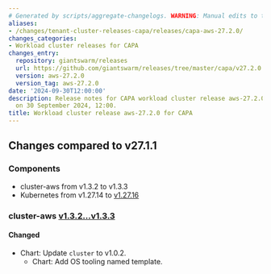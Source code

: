 ```yaml
---
# Generated by scripts/aggregate-changelogs. WARNING: Manual edits to this files will be overwritten.
aliases:
- /changes/tenant-cluster-releases-capa/releases/capa-aws-27.2.0/
changes_categories:
- Workload cluster releases for CAPA
changes_entry:
  repository: giantswarm/releases
  url: https://github.com/giantswarm/releases/tree/master/capa/v27.2.0
  version: aws-27.2.0
  version_tag: aws-27.2.0
date: '2024-09-30T12:00:00'
description: Release notes for CAPA workload cluster release aws-27.2.0, published
  on 30 September 2024, 12:00.
title: Workload cluster release aws-27.2.0 for CAPA
---
```


## Changes compared to v27.1.1

### Components

- cluster-aws from v1.3.2 to v1.3.3
- Kubernetes from v1.27.14 to [v1.27.16](https://github.com/kubernetes/kubernetes/blob/master/CHANGELOG/CHANGELOG-1.27.md#changelog-since-v12714)

### cluster-aws [v1.3.2...v1.3.3](https://github.com/giantswarm/cluster-aws/compare/v1.3.2...v1.3.3)

#### Changed

- Chart: Update `cluster` to v1.0.2.
  - Chart: Add OS tooling named template.
